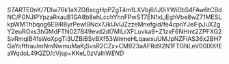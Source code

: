 $START$E0nK/7DIw76k1aXZG6scgHpPZgT4m1LXVbj6/iJ0iYWi0bS4FAw6tCBdNC/F0NJIPYpzaRxauB1GA8b8ehLcchYhnFPwST7EN1xLjEghVbe8wZ71MESLkpWMThbqog6E9iR8yrPewI9Ncx7JklJvIJZzzeMnefgid/fe4cpnYJelFpJuX2gY2euROxs3hGMdFTN027B49evd2dl7MlLrXFLuvka9+Z1zxF6NHmt2ZPFXG2SvRmqiB4fsWoXpgTi3UZBiBSvBXf53WnmeHLqawxuUMJpNZFIAS36x2BH7GaYcftfraulmNmNwmuMaKjSvsR2CZx+CM923aAFRd92N1FTGNLeV00IXKfEaWqdoL49QZD/cVjsp+KKeL0zVaIhW$END$
